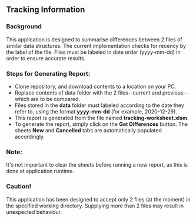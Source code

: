 ## Tracking Information

### Background
This application is designed to summarise differences between 2 files of similar data structures. The current implementation checks for recency by the label of the file. Files must be labeled in date order (yyyy-mm-dd) in order to ensure accurate results.

### Steps for Generating Report:
* Clone repository, and download contents to a location on your PC.
* Replace contents of data folder with the 2 files--current and previous--which are to be compared.
* Files stored in the **data** folder must labeled according to the date they refer to, using the format **yyyy-mm-dd** (for example, 2020-12-29).
* This report is generated from the file named **tracking-worksheet.xlsm**.
* To generate the report, simply click on the **Get Differences** button. The sheets **New** and **Cancelled** tabs are automatically populated accordingly.

### Note:
It's not important to clear the sheets before running a new report, as this is done at application runtime.


### Caution!
This application has been designed to accept only 2 files (at the moment) in the specified working directory. Supplying more than 2 files may result in unexpected behaviour.

